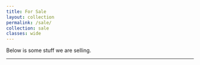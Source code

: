 ```yaml
---
title: For Sale
layout: collection
permalink: /sale/
collection: sale
classes: wide
---
```


Below is some stuff we are selling.

<hr>
